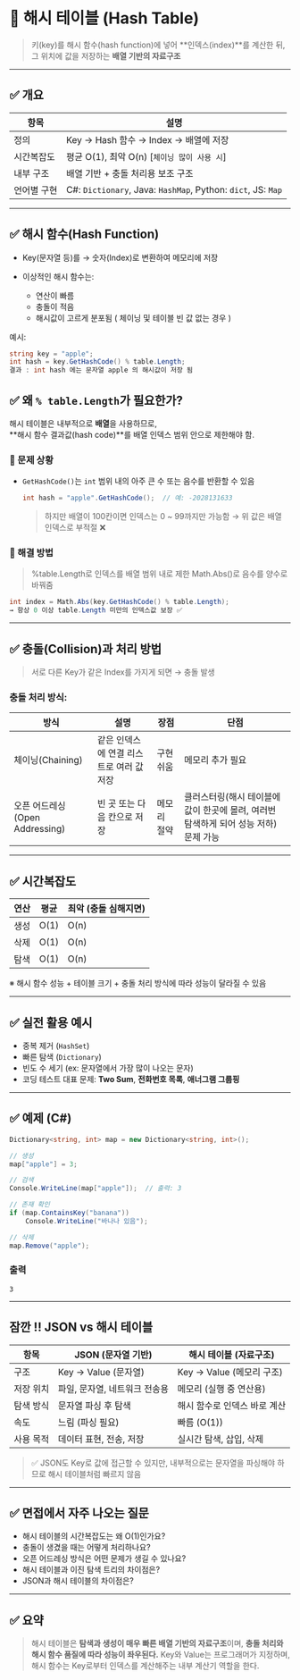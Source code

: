 # 🧠 해시 테이블 (Hash Table)

> 키(key)를 해시 함수(hash function)에 넣어 \*\*인덱스(index)\*\*를 계산한 뒤,
> 그 위치에 값을 저장하는 **배열 기반의 자료구조**

---

## ✅ 개요

| 항목     | 설명                                                           |
| ------ | ------------------------------------------------------------ |
| 정의     | Key → Hash 함수 → Index → 배열에 저장                               |
| 시간복잡도  | 평균 O(1), 최악 O(n) [`체이닝 많이 사용 시`]                                |
| 내부 구조  | 배열 기반 + 충돌 처리용 보조 구조                                         |
| 언어별 구현 | C#: `Dictionary`, Java: `HashMap`, Python: `dict`, JS: `Map` |

---

## ✅ 해시 함수(Hash Function)

* Key(문자열 등)를 → 숫자(Index)로 변환하여 메모리에 저장
* 이상적인 해시 함수는:

  * 연산이 빠름
  * 충돌이 적음
  * 해시값이 고르게 분포됨 ( 체이닝 및 테이블 빈 값 없는 경우 )

예시:

```csharp
string key = "apple";
int hash = key.GetHashCode() % table.Length;
결과 : int hash 에는 문자열 apple 의 해시값이 저장 됨
```


## ✅ 왜 `% table.Length`가 필요한가?

해시 테이블은 내부적으로 **배열**을 사용하므로,  
**해시 함수 결과값(hash code)**를 배열 인덱스 범위 안으로 제한해야 함.

### 🔸 문제 상황

- `GetHashCode()`는 `int` 범위 내의 아주 큰 수 또는 음수를 반환할 수 있음
  ```csharp
  int hash = "apple".GetHashCode();  // 예: -2028131633
  ```
  > 하지만 배열이 100칸이면 인덱스는 0 ~ 99까지만 가능함 → 위 값은 배열 인덱스로 부적절 ❌

### 🔸 해결 방법
> %table.Length로 인덱스를 배열 범위 내로 제한
> Math.Abs()로 음수를 양수로 바꿔줌

```csharp
int index = Math.Abs(key.GetHashCode() % table.Length);
→ 항상 0 이상 table.Length 미만의 인덱스값 보장 ✅
```
---

## ✅ 충돌(Collision)과 처리 방법

> 서로 다른 Key가 같은 Index를 가지게 되면 → 충돌 발생

### 충돌 처리 방식:

| 방식                       | 설명                      | 장점     | 단점          |
| ------------------------ | ----------------------- | ------ | ----------- |
| 체이닝(Chaining)            | 같은 인덱스에 연결 리스트로 여러 값 저장 | 구현 쉬움  | 메모리 추가 필요   |
| 오픈 어드레싱(Open Addressing) | 빈 곳 또는 다음 칸으로 저장        | 메모리 절약 | 클러스터링(해시 테이블에 값이 한곳에 몰려, 여러번 탐색하게 되어 성능 저하) 문제 가능 |

---

## ✅ 시간복잡도

| 연산 | 평균   | 최악 (충돌 심해지면) |
| -- | ---- | ------------ |
| 생성 | O(1) | O(n)         |
| 삭제 | O(1) | O(n)         |
| 탐색 | O(1) | O(n)         |

※ 해시 함수 성능 + 테이블 크기 + 충돌 처리 방식에 따라 성능이 달라질 수 있음

---

## ✅ 실전 활용 예시

* 중복 제거 (`HashSet`)
* 빠른 탐색 (`Dictionary`)
* 빈도 수 세기 (ex: 문자열에서 가장 많이 나오는 문자)
* 코딩 테스트 대표 문제: **Two Sum**, **전화번호 목록**, **애너그램 그룹핑**

---

## ✅ 예제 (C#)

```csharp
Dictionary<string, int> map = new Dictionary<string, int>();

// 생성
map["apple"] = 3;

// 검색
Console.WriteLine(map["apple"]);  // 출력: 3

// 존재 확인
if (map.ContainsKey("banana"))
    Console.WriteLine("바나나 있음");

// 삭제
map.Remove("apple");
```

### 출력

```
3
```

---

## 잠깐 !! JSON vs 해시 테이블

| 항목    | JSON (문자열 기반)     | 해시 테이블 (자료구조)        |
| ----- | ----------------- | -------------------- |
| 구조    | Key → Value (문자열) | Key → Value (메모리 구조) |
| 저장 위치 | 파일, 문자열, 네트워크 전송용 | 메모리 (실행 중 연산용)       |
| 탐색 방식 | 문자열 파싱 후 탐색       | 해시 함수로 인덱스 바로 계산     |
| 속도    | 느림 (파싱 필요)        | 빠름 (O(1))            |
| 사용 목적 | 데이터 표현, 전송, 저장    | 실시간 탐색, 삽입, 삭제       |

> ✅ JSON도 Key로 값에 접근할 수 있지만, 내부적으로는 문자열을 파싱해야 하므로 해시 테이블처럼 빠르지 않음

---

## ✅ 면접에서 자주 나오는 질문

* 해시 테이블의 시간복잡도는 왜 O(1)인가요?
* 충돌이 생겼을 때는 어떻게 처리하나요?
* 오픈 어드레싱 방식은 어떤 문제가 생길 수 있나요?
* 해시 테이블과 이진 탐색 트리의 차이점은?
* JSON과 해시 테이블의 차이점은?

---

## ✅ 요약

> 해시 테이블은 **탐색과 생성이 매우 빠른 배열 기반의 자료구조**이며,
> **충돌 처리와 해시 함수 품질에 따라 성능이 좌우된다.**
> Key와 Value는 프로그래머가 지정하며, 해시 함수는 Key로부터 인덱스를 계산해주는 내부 계산기 역할을 한다.
